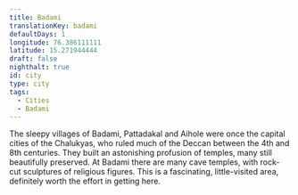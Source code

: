 ```yaml
---
title: Badami
translationKey: badami
defaultDays: 1
longitude: 76.386111111
latitude: 15.271944444
draft: false
nighthalt: true
id: city
type: city
tags:
  - Cities
  - Badami
---
```

The sleepy villages of Badami, Pattadakal and Aihole were once the capital cities of the Chalukyas, who ruled much of the Deccan between the 4th and 8th centuries. They built an astonishing profusion of temples, many still beautifully preserved. At Badami there are many cave temples, with rock-cut sculptures of religious figures. This is a fascinating, little-visited area, definitely worth the effort in getting here.